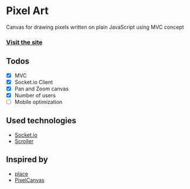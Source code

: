# Pixel Art

Canvas for drawing pixels written on plain JavaScript using MVC concept

### [Visit the site](https://bodevone.github.io/pixel-art/)

## Todos

- [x] MVC
- [x] Socket.io Client
- [x] Pan and Zoom canvas
- [x] Number of users
- [ ] Mobile optimization

## Used technologies
* [Socket.io](https://github.com/socketio/socket.io)
* [Scroller](https://github.com/pbakaus/scroller)

## Inspired by
* [place](https://www.reddit.com/r/place/)
* [PixelCanvas](https://pixelcanvas.io/)
